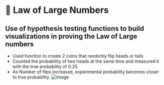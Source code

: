 # 🔢 Law of Large Numbers 
## Use of hypothesis testing functions to build visualizations in proving the Law of Large numbers
- Used function to create 2 coins that randomly flip heads or tails
- Counted the probability of two heads at the same time and measured it with the true probability of 0.25.
- As Number of flips increased, experimental probability becomes closer to true probability.
![image](https://user-images.githubusercontent.com/84350865/164947160-33bce34f-aaa7-495b-84d7-ab3328608636.png)

